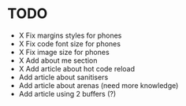 # TODO

- X Fix margins styles for phones
- X Fix code font size for phones
- X Fix image size for phones
- X Add about me section
- X Add article about hot code reload
- Add article about sanitisers
- Add article about arenas (need more knowledge)
- Add article using 2 buffers (?)
